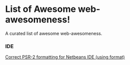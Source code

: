 # List of Awesome web-awesomeness!

A curated list of awesome web-awesomeness.

### IDE
[Correct PSR-2 formatting for Netbeans IDE (using format)](https://github.com/bobsta63/netbeans-psr-formatting)
